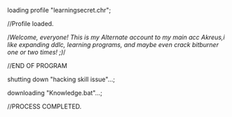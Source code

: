 loading profile "learningsecret.chr";

//Profile loaded.

/*Welcome, everyone! This is my Alternate account to my main acc Akreus,i like expanding ddlc, learning programs, and maybe even crack bitburner one or two times! ;)*/

//END OF PROGRAM

shutting down "hacking skill issue"...;

downloading "Knowledge.bat"...;

//PROCESS COMPLETED.
